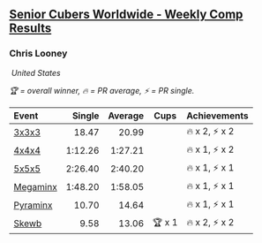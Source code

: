 <style>table {white-space: nowrap;}</style>
<link rel="stylesheet" type="text/css" href="/scw-comp/css/flags.css" />

## [Senior Cubers Worldwide - Weekly Comp Results](/scw-comp/results/)
### Chris Looney

<i class="flag flag-US" />&nbsp;United States

<span style="white-space: nowrap;">🏆 = overall winner</span>, <span style="white-space: nowrap;">🔥 = PR average</span>, <span style="white-space: nowrap;">⚡ = PR single</span>.

| Event | Single | Average | Cups | Achievements|
| :-- | --: | --: | :--: | :-- |
| [3x3x3](333.md) | 18.47 | 20.99 |  | 🔥 x 2, ⚡ x 2 |
| [4x4x4](444.md) | 1:12.26 | 1:27.21 |  | 🔥 x 1, ⚡ x 2 |
| [5x5x5](555.md) | 2:26.40 | 2:40.20 |  | 🔥 x 1, ⚡ x 1 |
| [Megaminx](minx.md) | 1:48.20 | 1:58.05 |  | 🔥 x 1, ⚡ x 1 |
| [Pyraminx](pyram.md) | 10.70 | 14.64 |  | 🔥 x 1, ⚡ x 1 |
| [Skewb](skewb.md) | 9.58 | 13.06 | 🏆 x 1 | 🔥 x 2, ⚡ x 2 |

<!-- Global site tag (gtag.js) - Google Analytics -->
<script async src="https://www.googletagmanager.com/gtag/js?id=UA-86348435-3"></script>
<script>window.dataLayer = window.dataLayer || []; function gtag() {dataLayer.push(arguments);} gtag('js', new Date()); gtag('config', 'UA-86348435-3');</script>
